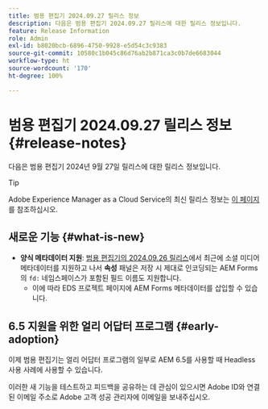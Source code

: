 ```yaml
---
title: 범용 편집기 2024.09.27 릴리스 정보
description: 다음은 범용 편집기 2024.09.27 릴리스에 대한 릴리스 정보입니다.
feature: Release Information
role: Admin
exl-id: b8020bcb-6896-4750-9928-e5d54c3c9383
source-git-commit: 10580c1b045c86d76ab2b871ca3c0b7de6683044
workflow-type: ht
source-wordcount: '170'
ht-degree: 100%

---
```


# 범용 편집기 2024.09.27 릴리스 정보 {#release-notes}

다음은 범용 편집기 2024년 9월 27일 릴리스에 대한 릴리스 정보입니다.

>[!TIP]
>
>Adobe Experience Manager as a Cloud Service의 최신 릴리스 정보는 [이 페이지](/help/release-notes/release-notes-cloud/release-notes-current.md)를 참조하십시오.

## 새로운 기능 {#what-is-new}

* **양식 메타데이터 지원**: [범용 편집기의 2024.09.26 릴리스](/help/release-notes/universal-editor/2024/2024-09-26.md)에서 최근에 소셜 미디어 메타데이터를 지원하고 나서 **속성** 패널은 저장 시 제대로 인코딩되는 AEM Forms의 `fd:` 네임스페이스가 포함된 필드 이름도 지원합니다.
   * 이에 따라 EDS 프로젝트 페이지에 AEM Forms 메타데이터를 삽입할 수 있습니다.

## 6.5 지원을 위한 얼리 어답터 프로그램 {#early-adoption}

이제 범용 편집기는 얼리 어답터 프로그램의 일부로 AEM 6.5를 사용할 때 Headless 사용 사례에 사용할 수 있습니다.

이러한 새 기능을 테스트하고 피드백을 공유하는 데 관심이 있으시면 Adobe ID와 연결된 이메일 주소로 Adobe 고객 성공 관리자에 이메일을 보내주십시오.
